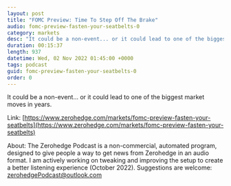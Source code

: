 ```yaml
---
layout: post
title: "FOMC Preview: Time To Step Off The Brake"
audio: fomc-preview-fasten-your-seatbelts-0
category: markets
desc: "It could be a non-event... or it could lead to one of the biggest market moves in years."
duration: 00:15:37
length: 937
datetime: Wed, 02 Nov 2022 01:45:00 +0000
tags: podcast
guid: fomc-preview-fasten-your-seatbelts-0
order: 0
---
```

It could be a non-event... or it could lead to one of the biggest market moves in years.

Link: [https://www.zerohedge.com/markets/fomc-preview-fasten-your-seatbelts](https://www.zerohedge.com/markets/fomc-preview-fasten-your-seatbelts)

About: The Zerohedge Podcast is a non-commercial, automated program, designed to give people a way to get news from Zerohedge in an audio format.  I am actively working on tweaking and improving the setup to create a better listening experience (October 2022).  Suggestions are welcome: [zerohedgePodcast@outlook.com](mailto:zerohedgePodcast@outlook.com)